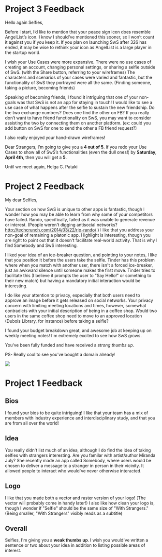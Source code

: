 # Project 3 Feedback

Hello again Selfies,
 
Before I start, I’d like to mention that your peace sign icon does resemble AngelList’s icon. I know I should’ve mentioned this sooner, so I won’t count it against you if you keep it. If you plan on launching SwS after 326 has ended, it may be wise to rethink your icon as AngelList is a large player in the startup world.
 
I wish your Use Cases were more expansive. There were no use cases of creating an account, changing personal settings, or sharing a selfie outside of SwS. (with the Share button, referring to your wireframes) The characters and scenarios of your cases were varied and fantastic, but the functionality of SwS they portrayed were all the same. (Finding someone, taking a picture, becoming friends)
 
Speaking of becoming friends, I found it intriguing that one of your non-goals was that SwS is not an app for staying in touch! I would like to see a use case of what happens after the selfie to sustain the new friendship. Do the two exchange numbers? Does one find the other on FB? If you really don’t want to have friend functionality on SwS, you may want to consider assisting the two by connecting them on another platform. (ex: could you add button on SwS for one to send the other a FB friend request?)
 
I also really enjoyed your hand-drawn wireframes!
 
Dear Strangers, I’m going to give you a **4 out of 5**. If you redo your Use Cases to show all of SwS’s functionalities (even the dull ones!) by **Saturday, April 4th**, then you will get a **5**.
 
Until we meet again,
Helga G. Pataki 

# Project 2 Feedback

My dear Selfies,

Your section on how SwS is unique to other apps is fantastic, though I wonder how you may be able to learn from why some of your competitors have failed. Rando, specifically, failed as it was unable to generate revenue or interest. (People weren't digging antisocial networks? http://techcrunch.com/2014/03/22/rip-rando/ ) I like that you address your non-goal of remaining a platonic app. Highlight is interesting, though you are right to point out that it doesn't facilitate real-world activity. That is why I find Somebody and SwS interesting. 

I liked your idea of an ice-breaker question, and pointing to your notes, I like that you position it before the users take the selfie. Tinder has this problem where when you match with another user, there isn't a forced ice-breaker, just an awkward silence until someone makes the first move. Tinder tries to facilitate this (I believe it prompts the user to "Say Hello!" or something to their new match) but having a mandatory initial interaction would be interesting. 

I do like your attention to privacy, especially that both users need to approve an image before it gets released on social networks. Your privacy concern with limiting meeting locations and times, however, somewhat contradicts with your initial description of being in a coffee shop. Would two users in the same coffee shop need to move to an approved location (Dubois Library, for instance) before taking a selfie? 

I found your budget breakdown great, and awesome job at keeping up on weekly meeting notes! I'm extremely excited to see how SwS grows.

You've been fully funded and have received a *strong thumbs up*. 

PS- Really cool to see you've bought a domain already! 

<img src="http://www.washingtonsblog.com/wp-content/uploads/2013/01/money.jpg">

# Project 1 Feedback

## Bios

I found your bios to be quite intriguing! I like that your team has a mix of members with industry experience and interdisciplinary study, and that you are from all over the world!

## Idea

You really didn't list much of an idea, although I do find the idea of taking selfies with strangers interesting. Are you familar with artist/author Miranda July? She recently made an app called Somebody, where users would be chosen to deliver a message to a stranger in person in their vicinity. It allowed people to interact who would've never otherwise interacted. 

## Logo

I like that you made both a vector and raster version of your logo! (The vector will probably come in handy later!) I also like how clean your logo is, though I wonder if "Selfie" should be the same size of "With Strangers." (Being smaller, "With Strangers" visibly reads as a subtitle)

## Overall

Selfies, I'm giving you a **weak thumbs up**. I wish you would've written a sentence or two about your idea in addition to listing possible areas of interest. 
